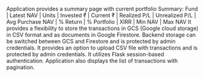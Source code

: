 Application provides a summary page with current portfolio Summary:
Fund | Latest NAV |  Units | Invested ₹ | Current ₹ | Realized P/L | Unrealized P/L | Avg Purchase NAV | % Return | % Portfolio | XIRR | Min NAV | Max NAV 
It provides a flexibility to store the transactions in GCS (Google cloud storage) in CSV format and as documents in Google Firestore.
Backend storage can be switched between GCS and Firestore and is protected by admin credentials.
It provides an option to upload CSV file with transactions and is protected by admin credentials.
It utilizes Flask session-based authentication.
Application also displays the list of transactions with pagination.
